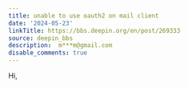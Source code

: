 ```yaml
---
title: unable to use oauth2 on mail client
date: '2024-05-23'
linkTitle: https://bbs.deepin.org/en/post/269333
source: deepin_bbs
description:  m***m@gmail.com 
disable_comments: true
---
```

Hi,
